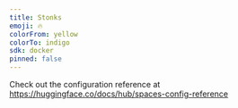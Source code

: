 ```yaml
---
title: Stonks
emoji: 🔥
colorFrom: yellow
colorTo: indigo
sdk: docker
pinned: false
---
```


Check out the configuration reference at https://huggingface.co/docs/hub/spaces-config-reference
